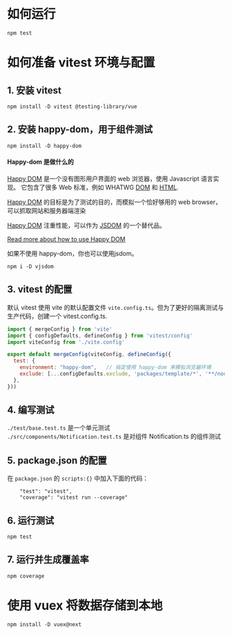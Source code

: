 # 如何运行

```
npm test
```

# 如何准备 vitest 环境与配置


## 1. 安装 vitest

```
npm install -D vitest @testing-library/vue
```

## 2. 安装  happy-dom，用于组件测试

```
npm install -D happy-dom
```

#### Happy-dom 是做什么的

[Happy DOM](https://github.com/capricorn86/happy-dom) 是一个没有图形用户界面的 web 浏览器，使用 Javascript 语言实现。 它包含了很多 Web 标准，例如 WHATWG [DOM](https://dom.spec.whatwg.org/) 和 [HTML](https://html.spec.whatwg.org/multipage/).

[Happy DOM](https://github.com/capricorn86/happy-dom) 的目标是为了测试的目的，而模拟一个恰好够用的 web browser， 可以抓取网站和服务器端渲染

[Happy DOM](https://github.com/capricorn86/happy-dom) 注重性能，可以作为 [JSDOM](https://github.com/jsdom/jsdom) 的一个替代品。

[Read more about how to use Happy DOM](https://github.com/capricorn86/happy-dom/tree/master/packages/happy-dom)

如果不使用 happy-dom，你也可以使用jsdom。

```
npm i -D vjsdom
```



## 3. vitest 的配置

默认 vitest 使用 vite 的默认配置文件 `vite.config.ts`。但为了更好的隔离测试与生产代码，创建一个 vitest.config.ts.

```js
import { mergeConfig } from 'vite'
import { configDefaults, defineConfig } from 'vitest/config'
import viteConfig from './vite.config'

export default mergeConfig(viteConfig, defineConfig({
  test: {
    environment: "happy-dom",   // 指定使用 happy-dom 来模拟浏览器环境
    exclude: [...configDefaults.exclude, 'packages/template/*', '**/node_modules/**'],
  },
}))
```

## 4. 编写测试

`./test/base.test.ts` 是一个单元测试
`./src/components/Notification.test.ts` 是对组件 Notification.ts 的组件测试


## 5. package.json 的配置

在 `package.json` 的 `scripts:{}` 中加入下面的代码：

```
    "test": "vitest",
    "coverage": "vitest run --coverage"
```


## 6. 运行测试

```
npm test
```

## 7. 运行并生成覆盖率

```
npm coverage
````

# 使用 vuex 将数据存储到本地

```
npm install -D vuex@next
```